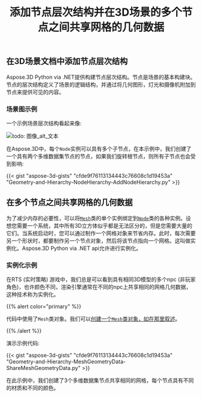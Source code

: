 ﻿---
title: 添加节点层次结构并在3D场景的多个节点之间共享网格的几何数据
type: docs
weight: 40
url: /zh/python-net/add-node-hierarchy-and-share-geometric-data-of-mesh-among-multiple-nodes-of-3d-scene/
description: Aspose.3D Python via .NET提供构建节点层次结构。节点是场景的基本构建块。节点的层次结构定义了场景的逻辑结构，并通过将几何图形，灯光和摄像机附加到节点来提供可见的内容。
---
## **在3D场景文档中添加节点层次结构**
Aspose.3D Python via .NET提供构建节点层次结构。节点是场景的基本构建块。节点的层次结构定义了场景的逻辑结构，并通过将几何图形，灯光和摄像机附加到节点来提供可见的内容。
### **场景图示例**
一个示例场景层次结构看起来像:

![todo: 图像_alt_文本](add-node-hierarchy-and-share-geometric-data-of-mesh-among-multiple-nodes-of-3d-scene_1.png)

在Aspose.3D中，每个`Node`实例可以具有多个子节点，在本示例中，我们创建了一个具有两个多维数据集节点的节点，如果我们旋转根节点，则所有子节点也会受到影响:

{{< gist "aspose-3d-gists" "cfde9f76113134443c76608c1d19453a" "Geometry-and-Hierarchy-NodeHierarchy-AddNodeHierarchy.py" >}}
## **在多个节点之间共享网格的几何数据**
为了减少内存的必要性，可以将[`Mesh`](https://reference.aspose.com/3d/net/aspose.threed.entities/mesh)类的单个实例绑定到[`Node`](https://reference.aspose.com/3d/net/aspose.threed/node)类的各种实例。设想您需要一个系统，其中所有3D立方体似乎都是无法区分的，但是您需要大量的它们。当系统启动时，您可以通过制作一个网格对象来节省内存。此时，每次需要另一个形状时，都要制作另一个节点对象，然后将该节点指向一个网格。这叫做实例化。Aspose.3D Python via .NET api允许进行实例化。
### **实例化示例**
在RTS (实时策略) 游戏中，我们总是可以看到具有相同3D模型的多个npc (非玩家角色)，也许颜色不同，渲染引擎通常在不同的npc上共享相同的网格几何数据，这种技术称为实例化。

{{% alert color="primary" %}}

代码中使用了`Mesh`类对象。我们可以[创建一个`Mesh`类对象，如在那里叙述](/3d/zh/python-net/create-3d-mesh-and-scene/)。

{{% /alert %}}

演示示例代码:

{{< gist "aspose-3d-gists" "cfde9f76113134443c76608c1d19453a" "Geometry-and-Hierarchy-MeshGeometryData-ShareMeshGeometryData.py" >}}

在此示例中，我们创建了3个多维数据集节点共享相同的网格，每个节点具有不同的材质和不同的颜色。

